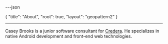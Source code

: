 ---json

{
    "title": "About",
    "root": true,
    "layout": "geopattern2"
}

---

Casey Brooks is a junior software consultant for [Credera](https://www.credera.com/). He specializes in native Android 
development and front-end web technologies.